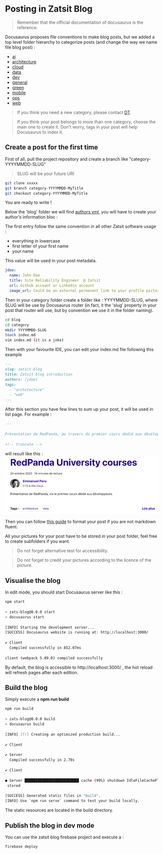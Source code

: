 # Posting in Zatsit Blog

> Remember that the official documentation of docusaurus is the reference.

Docusaurus proposes file conventions to make blog posts, but we added a top level folder hierarchy to categorize posts (and change the way we name file blog post) :

- [ai](blog%2Fai)
- [architecture](blog%2Farchitecture)
- [cloud](blog%2Fcloud)
- [data](blog%2Fdata)
- [dev](blog%2Fdev)
- [general](blog%2Fgeneral)
- [green](blog%2Fgreen)
- [mobile](blog%2Fmobile)
- [ops](blog%2Fops)
- [web](blog%2Fweb)

> If you think you need a new category, please contact [DT](mailto:dirtech@zatsit.fr).

> If you think your post belongs to more than one category, choose the main one to create it. 
> Don't worry, tags in your post will help Docusaurus to index it. 

## Create a post for the first time

First of all, pull the project repository and create a branch like "category-YYYYMMDD-SLUG"
> SLUG will be your future URI

```sh
git clone xxxxx
git branch category-YYYYMMDD-MyTitle
git checkout category-YYYYMMDD-MyTitle
```
You are ready to write !

Below the 'blog' folder we will find [authors.yml](./authors.yml), you will have to create your author's information bloc : 

The first entry follow the same convention in all other Zatsit software usage : 
- everything in lowercase
- first letter of your first name
- your name

This value will be used in your post metadata.

```yml
jdoe:
  name: John Doe
  title: Site Reliability Engineer  @ Zatsit
  url: Github account or Linkedin account
  image_url: Could be an external permanent link to your profile picture
```

Then in your category folder create a folder like : YYYYMMDD-SLUG, where SLUG will be use by 
Docusaurus router (in fact, it the 'slug' property in your post that router will use, 
but by convention we use it in the folder naming).


```sh
cd blog
cd category
mkdir YYYYMMDD-SLUG
touch index.md
vim index.md (it is a joke)
```
Then with your favourite IDE, you can edit your index.md file following this example

```md
---
slug: zatsit-blog
title: Zatsit blog introduction
authors: [jdoe]
tags: 
  - "architecture"
  - "web"
---
```

After this section you have few lines to sum up your post, it will be used in list page.
For example : 

```md
---

Présentation de RedPanda, au travers du premier cours dédié aux développeurs de la "RedPanda University".

<!-- truncate -->
```
will result like this : 
![Screenshot of the sumup in page list](./readme/posting-post-sumup.png "Screenshot of the sumup in page list")

Then you can follow [this guide](https://www.markdownguide.org/basic-syntax/) to format your post if you are not markdown fluent.

All your pictures for your post have to be stored in your post folder, feel free to create subfolders if you want.

> Do not forget alternative test for accessibility.

> Do not forget to credit your pictures according to the licence of the picture.

## Visualise the blog

In edit mode, you should start Docusaurus server like this : 

```sh
npm start

> zats-blog@0.0.0 start
> docusaurus start

[INFO] Starting the development server...
[SUCCESS] Docusaurus website is running at: http://localhost:3000/

✔ Client
  Compiled successfully in 852.07ms

client (webpack 5.89.0) compiled successfully
```

By default, the blog is accessible to http://localhost:3000/ , the hot reload will refresh pages after each edition.

## Build the blog

Simply execute a **npm run build**

```sh 
npm run build

> zats-blog@0.0.0 build
> docusaurus build

[INFO] [fr] Creating an optimized production build...

✔ Client

✔ Server
  Compiled successfully in 2.78s

✔ Client

● Server █████████████████████████ cache (99%) shutdown IdleFileCachePlugin
 stored

[SUCCESS] Generated static files in "build".
[INFO] Use `npm run serve` command to test your build locally.
```

The static resources are located in the build directory.

## Publish the blog in dev mode

You can use the zatsit blog firebase project and execute a : 

```sh
firebase deploy
```

